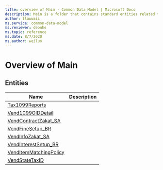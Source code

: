 ```yaml
---
title: overview of Main - Common Data Model | Microsoft Docs
description: Main is a folder that contains standard entities related to the Common Data Model.
author: llawwaii
ms.service: common-data-model
ms.reviewer: deonhe
ms.topic: reference
ms.date: 8/7/2020
ms.author: weiluo
---
```


# Overview of Main


## Entities

|Name|Description|
|---|---|
|[Tax1099Reports](Tax1099Reports.md)||
|[Vend1099OIDDetail](Vend1099OIDDetail.md)||
|[VendContractZakat_SA](VendContractZakat_SA.md)||
|[VendFineSetup_BR](VendFineSetup_BR.md)||
|[VendInfoZakat_SA](VendInfoZakat_SA.md)||
|[VendInterestSetup_BR](VendInterestSetup_BR.md)||
|[VendItemMatchingPolicy](VendItemMatchingPolicy.md)||
|[VendStateTaxID](VendStateTaxID.md)||
